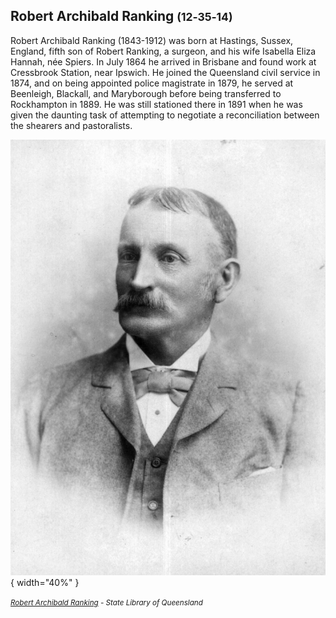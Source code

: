 ## Robert Archibald Ranking <small>(12‑35‑14)</small>

Robert Archibald Ranking (1843-1912) was born at Hastings, Sussex, England, fifth son of Robert Ranking, a surgeon, and his wife Isabella Eliza Hannah, née Spiers. In July 1864 he arrived in Brisbane and found work at Cressbrook Station, near Ipswich. He joined the Queensland civil service in 1874, and on being appointed police magistrate in 1879, he served at Beenleigh, Blackall, and Maryborough before being transferred to Rockhampton in 1889.  He was still stationed there in 1891 when he was given the daunting task of attempting to negotiate a reconciliation between the shearers and pastoralists. 

![Robert Archibald Ranking](../assets/robert-archibald-ranking.jpg){ width="40%" }

*<small>[Robert Archibald Ranking](http://onesearch.slq.qld.gov.au/permalink/f/1upgmng/slq_alma21220238090002061) -  State Library of Queensland</small>*
